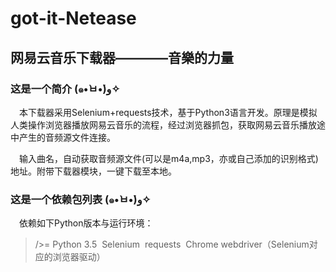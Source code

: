 # got-it-Netease

## 网易云音乐下载器————音樂的力量

### 这是一个简介 (๑•̀ㅂ•́)و✧

&emsp;本下载器采用Selenium+requests技术，基于Python3语言开发。原理是模拟人类操作浏览器播放网易云音乐的流程，经过浏览器抓包，获取网易云音乐播放途中产生的音频源文件连接。

&emsp;输入曲名，自动获取音频源文件(可以是m4a,mp3，亦或自己添加的识别格式)地址。附带下载器模块，一键下载至本地。


### 这是一个依赖包列表 (๑•̀ㅂ•́)و✧
&emsp;依赖如下Python版本与运行环境：
> />= Python 3.5
&nbsp;Selenium
&nbsp;requests
&nbsp;Chrome webdriver（Selenium对应的浏览器驱动）
